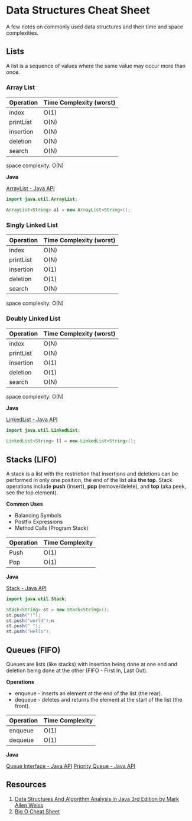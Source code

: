 # Data Structures Cheat Sheet
A few notes on commonly used data structures and their time and space complexities.

## Lists
A list is a sequence of values where the same value may occur more than once.

### Array List
| Operation | Time Complexity (worst) |
|-----------|-------------------------|
| index     | O(1)                    |
| printList | O(N)                    |
| insertion | O(N)                    |
| deletion  | O(N)                    |
| search    | O(N)                    |
space complexity: O(N)

**Java**

[ArrayList - Java API](http://docs.oracle.com/javase/7/docs/api/java/util/ArrayList.html)

```java
import java.util.ArrayList;
```
```java
ArrayList<String> al = new ArrayList<String>();
```

### Singly Linked List

| Operation | Time Complexity (worst) |
|-----------|-------------------------|
| index     | O(N)                    |
| printList | O(N)                    |
| insertion | O(1)                    |
| deletion  | O(1)                    |
| search    | O(N)                    |
space complexity: O(N)

### Doubly Linked List

| Operation | Time Complexity (worst) |
|-----------|-------------------------|
| index     | O(N)                    |
| printList | O(N)                    |
| insertion | O(1)                    |
| deletion  | O(1)                    |
| search    | O(N)                    |
space complexity: O(N)

**Java**

[LinkedList - Java API](http://docs.oracle.com/javase/7/docs/api/java/util/LinkedList.html)

```java
import java.util.LinkedList;
```
```java
LinkedList<String> ll = new LinkedList<String>();
```

## Stacks (LIFO)
A stack is a list with the restriction that insertions and deletions can be performed in only one position, the end of the list aka **the top**. Stack operations include **push** (insert), **pop** (remove/delete), and **top** (aka peek, see the top element). 

**Common Uses**
* Balancing Symbols
* Postfix Expressions
* Method Calls (Program Stack)

| Operation | Time Complexity |
|-----------|-----------------|
| Push      | O(1)            |
| Pop       | O(1)            |

**Java**

[Stack - Java API](http://docs.oracle.com/javase/7/docs/api/java/util/Stack.html)
```java
import java.util.Stack;
```
```java
Stack<String> st = new Stack<String>();
st.push("!");
st.push("world");n
st.push(" ");
st.push("Hello");
```

## Queues (FIFO)
Queues are lists (like stacks) with insertion being done at one end and deletion being done at the other (FIFO - First In, Last Out).

**Operations**
* enqueue - inserts an element at the end of the list (the rear).
* dequeue - deletes and returns the element at the start of the list (the front).

| Operation | Time Complexity |
|-----------|-----------------|
| enqueue   | O(1)            |
| dequeue   | O(1)            |

**Java**

[Queue Interface - Java API](http://docs.oracle.com/javase/7/docs/api/java/util/Queue.html)
[Priority Queue - Java API](http://docs.oracle.com/javase/7/docs/api/java/util/PriorityQueue.html)

## Resources

1. [Data Structures And Algorithm Analysis in Java 3rd Edition by Mark Allen Weiss](http://www.amazon.com/Data-Structures-Algorithm-Analysis-Java/dp/0132576279/ref=sr_1_1?ie=UTF8&qid=1425517283&sr=8-1&keywords=Data+Structures+and+Algorithms+analysis+in+java+mark+allen)
2. [Big O Cheat Sheet](http://bigocheatsheet.com/)
